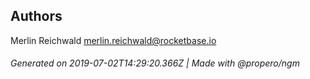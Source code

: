 ## Authors

Merlin Reichwald <merlin.reichwald@rocketbase.io>

###### Generated on 2019-07-02T14:29:20.366Z | Made with @propero/ngm